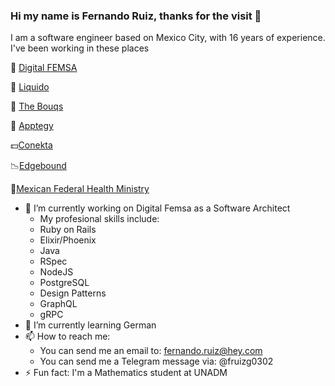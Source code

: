 ### Hi my name is Fernando Ruiz, thanks for the visit 👋

I am a software engineer based on Mexico City, with 16 years of experience. I've been working in these places

🏪 [Digital FEMSA](https://www.femsa.com/es/unidades-de-negocio/digital-femsa/)

🌊 [Liquido](https://www.liquido.com)

💐 [The Bouqs](https://bouqs.com)

🚌 [Apptegy](https://apptegy.com/)

💵[Conekta](https://conekta.com/)

📉[Edgebound](https://conekta.com/)

🏥[Mexican Federal Health Ministry](https://www.gob.mx/salud)

- 🔭 I’m currently working on Digital Femsa as a Software Architect
  - My profesional skills include: 
   - Ruby on Rails
   - Elixir/Phoenix
   - Java
   - RSpec
   - NodeJS
   - PostgreSQL
   - Design Patterns
   - GraphQL
   - gRPC
- 🌱 I’m currently learning German
- 📫 How to reach me:
  - You can send me an email to: fernando.ruiz@hey.com
  - You can send me a Telegram message via: @fruizg0302
- ⚡ Fun fact: I'm a Mathematics student at UNADM


